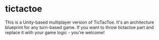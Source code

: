 # tictactoe
This is a Unity-based multiplayer version of TicTacToe. It's an architecture blueprint for any turn-based game. If you want to throw tictactoe part and replace it with your game logic - you're welcome!

